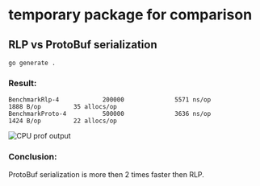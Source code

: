 # temporary package for comparison

## RLP vs ProtoBuf serialization 

```go generate .```


### Result:

```
BenchmarkRlp-4            200000              5571 ns/op            1888 B/op         35 allocs/op
BenchmarkProto-4          500000              3636 ns/op            1424 B/op         22 allocs/op
```

![CPU prof output](./cpu_prof.svg)

### Conclusion:

ProtoBuf serialization is more then 2 times faster then RLP.
